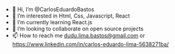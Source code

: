 - 👋 Hi, I’m @CarlosEduardoBastos
- 👀 I’m interested in Html, Css, Javascript, React
- 🌱 I’m currently learning React.js
- 💞️ I’m looking to collaborate on open source projects
- 📫 How to reach me dudu.lima.bastos@gmail.com or https://www.linkedin.com/in/carlos-eduardo-lima-5638271ba/

<!---
CarlosEduardoBastos/CarlosEduardoBastos is a ✨ special ✨ repository because its `README.md` (this file) appears on your GitHub profile.
You can click the Preview link to take a look at your changes.
--->
